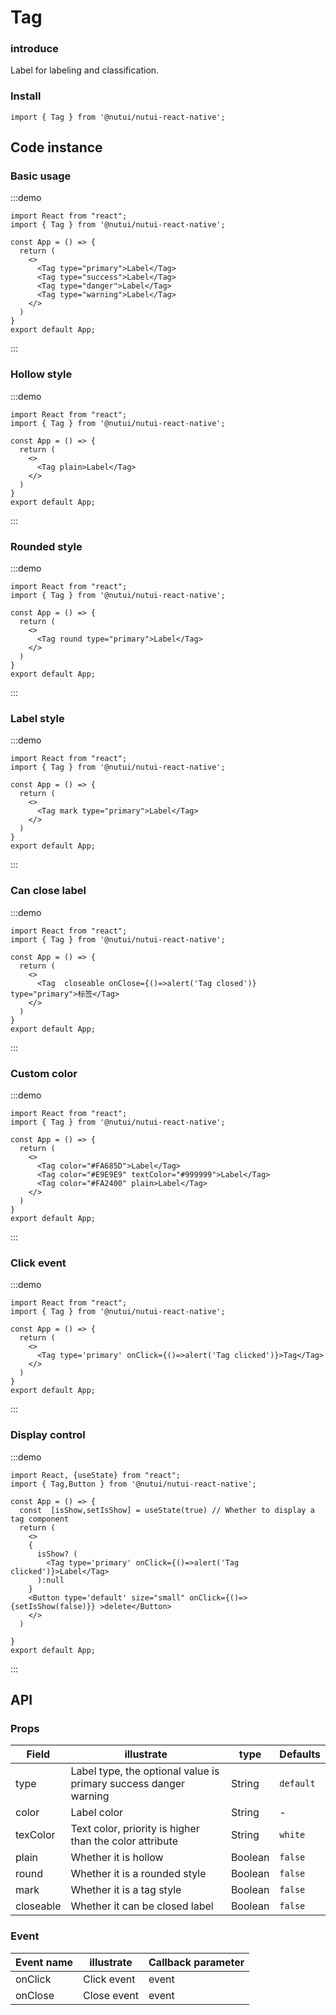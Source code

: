 # Tag

### introduce

Label for labeling and classification.

### Install

```tsx
import { Tag } from '@nutui/nutui-react-native';
```

## Code instance

### Basic usage

:::demo

```tsx
import React from "react";
import { Tag } from '@nutui/nutui-react-native';

const App = () => {
  return (
    <>
      <Tag type="primary">Label</Tag>
      <Tag type="success">Label</Tag>
      <Tag type="danger">Label</Tag>
      <Tag type="warning">Label</Tag>
    </>
  )
}
export default App;
```

:::

### Hollow style

:::demo

```tsx
import React from "react";
import { Tag } from '@nutui/nutui-react-native';

const App = () => {
  return (
    <>
      <Tag plain>Label</Tag>
    </>
  )
}
export default App;
```

:::

### Rounded style

:::demo

```tsx
import React from "react";
import { Tag } from '@nutui/nutui-react-native';

const App = () => {
  return (
    <>
      <Tag round type="primary">Label</Tag>
    </>
  )
}
export default App;
```

:::

### Label style

:::demo

```tsx
import React from "react";
import { Tag } from '@nutui/nutui-react-native';

const App = () => {
  return (
    <>
      <Tag mark type="primary">Label</Tag>
    </>
  )
}
export default App;
```

:::

### Can close label

:::demo

```tsx
import React from "react";
import { Tag } from '@nutui/nutui-react-native';

const App = () => {
  return (
    <>
      <Tag  closeable onClose={()=>alert('Tag closed')}  type="primary">标签</Tag>
    </>
  )
}
export default App;
```

:::

### Custom color

:::demo

```tsx
import React from "react";
import { Tag } from '@nutui/nutui-react-native';

const App = () => {
  return (
    <>
      <Tag color="#FA685D">Label</Tag>
      <Tag color="#E9E9E9" textColor="#999999">Label</Tag>
      <Tag color="#FA2400" plain>Label</Tag>
    </>
  )
}
export default App;
```

:::

### Click event

:::demo

```tsx
import React from "react";
import { Tag } from '@nutui/nutui-react-native';

const App = () => {
  return (
    <>
      <Tag type='primary' onClick={()=>alert('Tag clicked')}>Tag</Tag>
    </>
  )
}
export default App;
```

:::

### Display control

:::demo

```tsx
import React, {useState} from "react";
import { Tag,Button } from '@nutui/nutui-react-native';

const App = () => {
  const  [isShow,setIsShow] = useState(true) // Whether to display a tag component
  return (
    <>
    {
      isShow? (
        <Tag type='primary' onClick={()=>alert('Tag clicked')}>Label</Tag>
      ):null
    }
    <Button type='default' size="small" onClick={()=>{setIsShow(false)}} >delete</Button>
    </>
  )

}
export default App;
```

:::

## API

### Props

| Field     | illustrate                                                       | type    | Defaults  |
| --------- | ---------------------------------------------------------------- | ------- | --------- |
| type      | Label type, the optional value is primary success danger warning | String  | `default` |
| color     | Label color                                                      | String  | -         |
| texColor  | Text color, priority is higher than the color attribute          | String  | `white`   |
| plain     | Whether it is hollow                                             | Boolean | `false`   |
| round     | Whether it is a rounded style                                    | Boolean | `false`   |
| mark      | Whether it is a tag style                                        | Boolean | `false`   |
| closeable | Whether it can be closed label                                   | Boolean | `false`   |

### Event

| Event name | illustrate  | Callback parameter |
| ---------- | ----------- | ------------------ |
| onClick    | Click event | event              |
| onClose    | Close event | event              |
